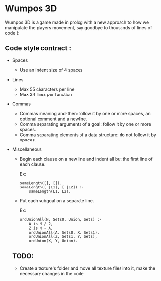 # Wumpos 3D
Wumpos 3D is a game made in prolog with a new approach to how we manipulate the players movement, say goodbye to thousands of lines of code (:

## Code style contract :


* Spaces 
  * Use an indent size of 4 spaces
 
* Lines
  * Max 55 characters per line
  * Max 24 lines per function

* Commas
  * Commas meaning and-then: follow it by one or more spaces, an optional comment and a newline.
  * Comma separating arguments of a goal: follow it by one or more spaces.
  * Comma separating elements of a data structure: do not follow it by spaces.

* Miscellaneous
  * Begin each clause on a new line and indent all but the first line of each clause.
  
  	Ex: 
    ```
  	sameLength([], []).
    sameLength([_|L1], [_|L2]) :-
        sameLength(L1, L2).
    ```
   * Put each subgoal on a separate line. 
   
   		Ex:
        ```
        ordUnionAll(N, Sets0, Union, Sets) :-
		    A is N / 2,
		    Z is N - A,
		    ordUnionAll(A, Sets0, X, Sets1),
		    ordUnionAll(Z, Sets1, Y, Sets),
		    ordUnion(X, Y, Union).
        ```    
  ## TODO:
     * Create a texture's folder and move all texture files into it, make the necessary changes in the code 
        

